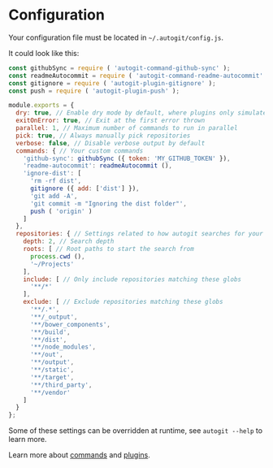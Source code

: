 # Configuration

Your configuration file must be located in `~/.autogit/config.js`.

It could look like this:

```js
const githubSync = require ( 'autogit-command-github-sync' );
const readmeAutocommit = require ( 'autogit-command-readme-autocommit' );
const gitignore = require ( 'autogit-plugin-gitignore' );
const push = require ( 'autogit-plugin-push' );

module.exports = {
  dry: true, // Enable dry mode by default, where plugins only simulate doing the work
  exitOnError: true, // Exit at the first error thrown
  parallel: 1, // Maximum number of commands to run in parallel
  pick: true, // Always manually pick repositories
  verbose: false, // Disable verbose output by default
  commands: { // Your custom commands
    'github-sync': githubSync ({ token: 'MY_GITHUB_TOKEN' }),
    'readme-autocommit': readmeAutocommit (),
    'ignore-dist': [
      'rm -rf dist',
      gitignore ({ add: ['dist'] }),
      'git add -A',
      'git commit -m "Ignoring the dist folder"',
      push ( 'origin' )
    ]
  },
  repositories: { // Settings related to how autogit searches for your repositories
    depth: 2, // Search depth
    roots: [ // Root paths to start the search from
      process.cwd (),
      '~/Projects'
    ],
    include: [ // Only include repositories matching these globs
      '**/*'
    ],
    exclude: [ // Exclude repositories matching these globs
      '**/.*',
      '**/_output',
      '**/bower_components',
      '**/build',
      '**/dist',
      '**/node_modules',
      '**/out',
      '**/output',
      '**/static',
      '**/target',
      '**/third_party',
      '**/vendor'
    ]
  }
};
```

Some of these settings can be overridden at runtime, see `autogit --help` to learn more.

Learn more about [commands](/commands.md) and [plugins](/plugins.md).
